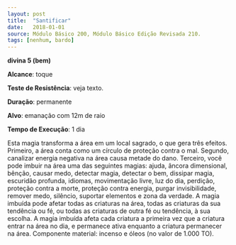 ```yaml
---
layout: post
title:  "Santificar"
date:   2018-01-01
source: Módulo Básico 200, Módulo Básico Edição Revisada 210.
tags: [nenhum, bardo]
---
```


**divina 5 (bem)**

**Alcance**: toque

**Teste de Resistência**: veja texto.

**Duração**: permanente

**Alvo**: emanação com 12m de raio

**Tempo de Execução**: 1 dia

Esta magia transforma a área em um local sagrado, o que gera três efeitos.
Primeiro, a área conta como um círculo de proteção contra o mal.
Segundo, canalizar energia negativa na área causa metade do dano.
Terceiro, você pode imbuir na área uma das seguintes magias: ajuda, âncora dimensional, bênção, causar medo, detectar magia, detectar o bem, dissipar magia, escuridão profunda, idiomas, movimentação livre, luz do dia, perdição, proteção contra a morte, proteção contra energia, purgar invisibilidade, remover medo, silêncio, suportar elementos e zona da verdade. A magia imbuída pode afetar todas as criaturas na área, todas as criaturas da sua tendência ou fé, ou todas as criaturas de outra fé ou tendência, à sua escolha. A magia imbuída afeta cada criatura a primeira vez que a criatura entrar na área no dia, e permanece ativa enquanto a criatura permanecer na área.
Componente material: incenso e óleos (no valor de 1.000 TO).
